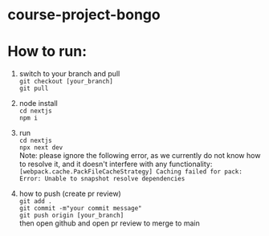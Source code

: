 # course-project-bongo

# How to run:
1. switch to your branch and pull \
`git checkout [your_branch]` \
`git pull`

2. node install \
`cd nextjs` \
`npm i` 

3. run \
`cd nextjs` \
`npx next dev` \
Note: please ignore the following error, as we currently do not know how to resolve it, and it doesn't interfere with any functionality:
`[webpack.cache.PackFileCacheStrategy] Caching failed for pack: Error: Unable to snapshot resolve dependencies` 




10. how to push (create pr review) \
`git add .` \
`git commit -m"your commit message"` \
`git push origin [your_branch]` \
then open github and open pr review to merge to main 
